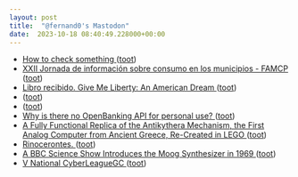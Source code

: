 ```yaml
---
layout: post
title:  "@fernand0's Mastodon"
date:  2023-10-18 08:40:49.228000+00:00
---
```

*  [How to check something  ](https://shkspr.mobi/blog/2023/09/how-to-check-something-isnt-an-email-address) ([toot](https://mastodon.social/@fernand0/111255122688093945))
*  [XXII Jornada de información sobre consumo en los municipios - FAMCP ](https://www.famcp.es/agenda1/xxii-jornada-de-informacion-sobre-consumo-en-los-municipios) ([toot](https://mastodon.social/@fernand0/111254880890450554))
*  [Libro recibido. Give Me Liberty: An American Dream ](https://fotografiasenmovimiento.wordpress.com/2023/10/03/libro-recibido-give-me-liberty-an-american-dream) ([toot](https://mastodon.social/@fernand0/111254868472548446))
*  [ ](https://jvm.social/@jorge) ([toot](https://mastodon.social/@fernand0/111254427729718195))
*  [ ](https://jvm.social/@jorge) ([toot](https://mastodon.social/@fernand0/111252128427946058))
*  [Why is there no OpenBanking API for personal use? ](https://shkspr.mobi/blog/2023/10/why-is-there-no-openbanking-api-for-personal-use) ([toot](https://mastodon.social/@fernand0/111251816587090872))
*  [A Fully Functional Replica of the Antikythera Mechanism, the First Analog Computer from Ancient Greece, Re-Created in LEGO ](https://www.openculture.com/2023/09/the-antikythera-mechanism-the-first-analog-computer-from-ancient-greece-re-created-in-lego.htm) ([toot](https://mastodon.social/@fernand0/111251511289666747))
*  [Rinocerontes. ](https://avecesunafoto.wordpress.com/2023/10/17/rinocerontes) ([toot](https://mastodon.social/@fernand0/111251505917839646))
*  [A BBC Science Show Introduces the Moog Synthesizer in 1969 ](https://www.openculture.com/2023/10/a-bbc-science-show-introduces-the-moog-synthesizer-in-1969.htm) ([toot](https://mastodon.social/@fernand0/111251201307775570))
*  [V National CyberLeagueGC   ](https://www.unizar.es/actualidad/vernoticia_ng.php?id=75607) ([toot](https://mastodon.social/@fernand0/111250979400968360))
